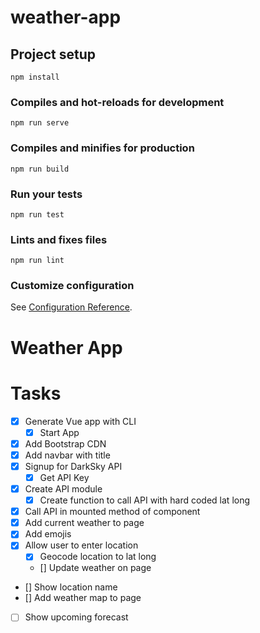 # weather-app

## Project setup

```
npm install
```

### Compiles and hot-reloads for development

```
npm run serve
```

### Compiles and minifies for production

```
npm run build
```

### Run your tests

```
npm run test
```

### Lints and fixes files

```
npm run lint
```

### Customize configuration

See [Configuration Reference](https://cli.vuejs.org/config/).

# Weather App

# Tasks

- [x] Generate Vue app with CLI
  - [x] Start App
- [x] Add Bootstrap CDN
- [x] Add navbar with title
- [x] Signup for DarkSky API
  - [x] Get API Key
- [x] Create API module
  - [x] Create function to call API with hard coded lat long
- [x] Call API in mounted method of component
- [x] Add current weather to page
- [x] Add emojis
- [x] Allow user to enter location
  - [x] Geocode location to lat long
  - [] Update weather on page
- [] Show location name
- [] Add weather map to page
- [ ] Show upcoming forecast
